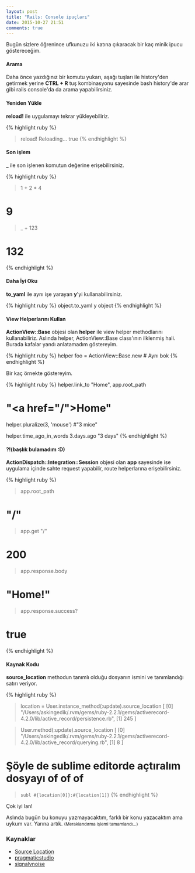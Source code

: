 ```yaml
---
layout: post
title: "Rails: Console ipuçları"
date: 2015-10-27 21:51
comments: true
---
```


Bugün sizlere öğrenince ufkunuzu iki katına çıkaracak bir kaç minik ipucu göstereceğim.

#### Arama

Daha önce yazdığınız bir komutu yukarı, aşağı tuşları ile history'den getirmek yerine **CTRL + R** tuş kombinasyonu sayesinde bash history'de arar gibi rails console'da da arama yapabilirsiniz.

#### Yeniden Yükle

**reload!** ile uygulamayı tekrar yükleyebiliriz.

{% highlight ruby %}
> reload!
Reloading...
true
{% endhighlight %}

#### Son işlem

**_** ile son işlenen komutun değerine erişebilirsiniz.

{% highlight ruby %}
> 1 + 2 * 4
# 9
> _ + 123
# 132
{% endhighlight %}

#### Daha İyi Oku

**to_yaml** ile aynı işe yarayan **y**'yi kullanabilirsiniz.

{% highlight ruby %}
object.to_yaml
y object
{% endhighlight %}

#### View Helperlarını Kullan

**ActionView::Base** objesi olan **helper** ile view helper methodlarını kullanabiliriz. Aslında helper, ActionView::Base class'ının ilklenmiş hali. Burada kafalar yandı anlatamadım göstereyim.

{% highlight ruby %}
helper
foo = ActionView::Base.new # Aynı bok
{% endhighlight %}

Bir kaç örnekte göstereyim.

{% highlight ruby %}
helper.link_to "Home", app.root_path
# "<a href=\"/\">Home</a>"

helper.pluralize(3, 'mouse')
#"3 mice"

helper.time_ago_in_words 3.days.ago
"3 days"
{% endhighlight %}

#### ?!(başlık bulamadım :D)

**ActionDispatch::Integration::Session** objesi olan **app** sayesinde ise uygulama içinde sahte request yapabilir, route helperlarına erişebilirsiniz.

{% highlight ruby %}
> app.root_path
# "/"
> app.get "/"
# 200
> app.response.body
# "<!DOCTYPE html><html>Home!</html>"
> app.response.success?
# true
{% endhighlight %}

#### Kaynak Kodu

**source_location** methodun tanımlı olduğu dosyanın ismini ve tanımlandığı satırı veriyor.

{% highlight ruby %}
 > location = User.instance_method(:update).source_location
[
  [0] "/Users/askingedik/.rvm/gems/ruby-2.2.1/gems/activerecord-4.2.0/lib/active_record/persistence.rb",
  [1] 245
]

> User.method(:update).source_location
[
    [0] "/Users/askingedik/.rvm/gems/ruby-2.2.1/gems/activerecord-4.2.0/lib/active_record/querying.rb",
    [1] 8
]

# Şöyle de sublime editorde açtıralım dosyayı of of of
> `subl #{location[0]}:#{location[1]}`
{% endhighlight %}

Çok iyi lan!

Aslında bugün bu konuyu yazmayacaktım, farklı bir konu yazacaktım ama uykum var. Yarına artık. <small>(Meraklandırma işlemi tamamlandı...)</small>

### Kaynaklar
- [Source Location](http://ruby-doc.org/core-2.2.2/Method.html#method-i-source_location)
- [pragmaticstudio](https://pragmaticstudio.com/blog/2014/3/11/console-shortcuts-tips-tricks)
- [signalvnoise](https://signalvnoise.com/posts/3176-three-quick-rails-console-tips)
